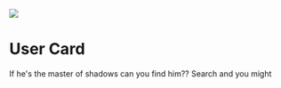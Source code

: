 ![](https://github.com/lisabroadhead/dojo/blob/main/CSS/userCard/userCard.png)

# User Card

If he's the master of shadows can you find him?? Search and you might
